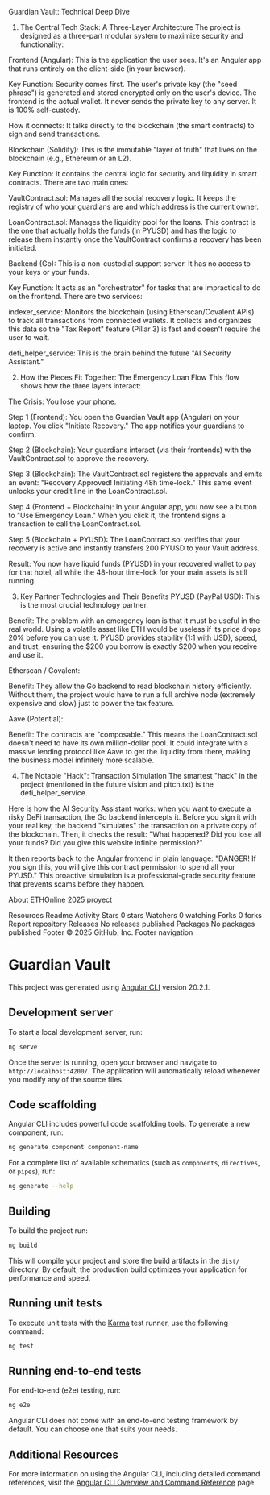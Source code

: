 Guardian Vault: Technical Deep Dive
1. The Central Tech Stack: A Three-Layer Architecture
The project is designed as a three-part modular system to maximize security and functionality:

Frontend (Angular): This is the application the user sees. It's an Angular app that runs entirely on the client-side (in your browser).

Key Function: Security comes first. The user's private key (the "seed phrase") is generated and stored encrypted only on the user's device. The frontend is the actual wallet. It never sends the private key to any server. It is 100% self-custody.

How it connects: It talks directly to the blockchain (the smart contracts) to sign and send transactions.

Blockchain (Solidity): This is the immutable "layer of truth" that lives on the blockchain (e.g., Ethereum or an L2).

Key Function: It contains the central logic for security and liquidity in smart contracts. There are two main ones:

VaultContract.sol: Manages all the social recovery logic. It keeps the registry of who your guardians are and which address is the current owner.

LoanContract.sol: Manages the liquidity pool for the loans. This contract is the one that actually holds the funds (in PYUSD) and has the logic to release them instantly once the VaultContract confirms a recovery has been initiated.

Backend (Go): This is a non-custodial support server. It has no access to your keys or your funds.

Key Function: It acts as an "orchestrator" for tasks that are impractical to do on the frontend. There are two services:

indexer_service: Monitors the blockchain (using Etherscan/Covalent APIs) to track all transactions from connected wallets. It collects and organizes this data so the "Tax Report" feature (Pillar 3) is fast and doesn't require the user to wait.

defi_helper_service: This is the brain behind the future "AI Security Assistant."

2. How the Pieces Fit Together: The Emergency Loan Flow
This flow shows how the three layers interact:

The Crisis: You lose your phone.

Step 1 (Frontend): You open the Guardian Vault app (Angular) on your laptop. You click "Initiate Recovery." The app notifies your guardians to confirm.

Step 2 (Blockchain): Your guardians interact (via their frontends) with the VaultContract.sol to approve the recovery.

Step 3 (Blockchain): The VaultContract.sol registers the approvals and emits an event: "Recovery Approved! Initiating 48h time-lock." This same event unlocks your credit line in the LoanContract.sol.

Step 4 (Frontend + Blockchain): In your Angular app, you now see a button to "Use Emergency Loan." When you click it, the frontend signs a transaction to call the LoanContract.sol.

Step 5 (Blockchain + PYUSD): The LoanContract.sol verifies that your recovery is active and instantly transfers 200 PYUSD to your Vault address.

Result: You now have liquid funds (PYUSD) in your recovered wallet to pay for that hotel, all while the 48-hour time-lock for your main assets is still running.

3. Key Partner Technologies and Their Benefits
PYUSD (PayPal USD): This is the most crucial technology partner.

Benefit: The problem with an emergency loan is that it must be useful in the real world. Using a volatile asset like ETH would be useless if its price drops 20% before you can use it. PYUSD provides stability (1:1 with USD), speed, and trust, ensuring the $200 you borrow is exactly $200 when you receive and use it.

Etherscan / Covalent:

Benefit: They allow the Go backend to read blockchain history efficiently. Without them, the project would have to run a full archive node (extremely expensive and slow) just to power the tax feature.

Aave (Potential):

Benefit: The contracts are "composable." This means the LoanContract.sol doesn't need to have its own million-dollar pool. It could integrate with a massive lending protocol like Aave to get the liquidity from there, making the business model infinitely more scalable.

4. The Notable "Hack": Transaction Simulation
The smartest "hack" in the project (mentioned in the future vision and pitch.txt) is the defi_helper_service.

Here is how the AI Security Assistant works: when you want to execute a risky DeFi transaction, the Go backend intercepts it. Before you sign it with your real key, the backend "simulates" the transaction on a private copy of the blockchain. Then, it checks the result: "What happened? Did you lose all your funds? Did you give this website infinite permission?"

It then reports back to the Angular frontend in plain language: "DANGER! If you sign this, you will give this contract permission to spend all your PYUSD." This proactive simulation is a professional-grade security feature that prevents scams before they happen.

About
ETHOnline 2025 proyect

Resources
 Readme
 Activity
Stars
 0 stars
Watchers
 0 watching
Forks
 0 forks
Report repository
Releases
No releases published
Packages
No packages published
Footer
© 2025 GitHub, Inc.
Footer navigation


# Guardian Vault

This project was generated using [Angular CLI](https://github.com/angular/angular-cli) version 20.2.1.

## Development server

To start a local development server, run:

```bash
ng serve
```

Once the server is running, open your browser and navigate to `http://localhost:4200/`. The application will automatically reload whenever you modify any of the source files.

## Code scaffolding

Angular CLI includes powerful code scaffolding tools. To generate a new component, run:

```bash
ng generate component component-name
```

For a complete list of available schematics (such as `components`, `directives`, or `pipes`), run:

```bash
ng generate --help
```

## Building

To build the project run:

```bash
ng build
```

This will compile your project and store the build artifacts in the `dist/` directory. By default, the production build optimizes your application for performance and speed.

## Running unit tests

To execute unit tests with the [Karma](https://karma-runner.github.io) test runner, use the following command:

```bash
ng test
```

## Running end-to-end tests

For end-to-end (e2e) testing, run:

```bash
ng e2e
```

Angular CLI does not come with an end-to-end testing framework by default. You can choose one that suits your needs.

## Additional Resources

For more information on using the Angular CLI, including detailed command references, visit the [Angular CLI Overview and Command Reference](https://angular.dev/tools/cli) page.

